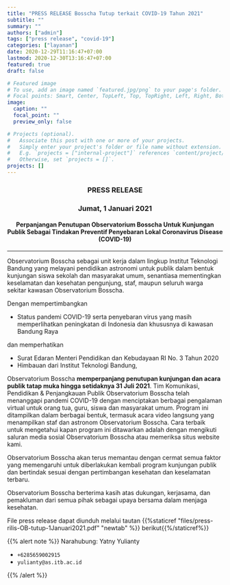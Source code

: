 ```yaml
---
title: "PRESS RELEASE Bosscha Tutup terkait COVID-19 Tahun 2021"
subtitle: ""
summary: ""
authors: ["admin"]
tags: ["press release", "covid-19"]
categories: ["layanan"]
date: 2020-12-29T11:16:47+07:00
lastmod: 2020-12-30T13:16:47+07:00
featured: true
draft: false

# Featured image
# To use, add an image named `featured.jpg/png` to your page's folder.
# Focal points: Smart, Center, TopLeft, Top, TopRight, Left, Right, BottomLeft, Bottom, BottomRight.
image:
  caption: ""
  focal_point: ""
  preview_only: false

# Projects (optional).
#   Associate this post with one or more of your projects.
#   Simply enter your project's folder or file name without extension.
#   E.g. `projects = ["internal-project"]` references `content/project/deep-learning/index.md`.
#   Otherwise, set `projects = []`.
projects: []
---
```


<h3 style="text-align: center;">PRESS RELEASE</h3>

<h3 style="text-align: center;">Jumat, 1 Januari 2021</h3>

<h4 style="text-align: center;">Perpanjangan Penutupan Observatorium Bosscha Untuk Kunjungan Publik Sebagai Tindakan Preventif Penyebaran Lokal Coronavirus Disease (COVID-19)</h4>

---

Observatorium Bosscha sebagai unit kerja dalam lingkup Institut Teknologi Bandung yang melayani pendidikan astronomi untuk publik dalam bentuk kunjungan siswa sekolah dan masyarakat umum, senantiasa mementingkan keselamatan dan kesehatan pengunjung, staf, maupun seluruh warga sekitar kawasan Observatorium Bosscha. 

Dengan mempertimbangkan 
-	Status pandemi COVID-19 serta penyebaran virus yang masih memperlihatkan peningkatan di Indonesia dan khususnya di kawasan Bandung Raya

dan memperhatikan 
-	Surat Edaran Menteri Pendidikan dan Kebudayaan RI No. 3 Tahun 2020 
-	Himbauan dari Institut Teknologi Bandung,

Observatorium Bosscha **memperpanjang penutupan kunjungan dan acara publik tatap muka hingga setidaknya 31 Juli 2021**. Tim Komunikasi, Pendidikan & Penjangkauan Publik Observatorium Bosscha  telah menanggapi pandemi COVID-19 dengan menciptakan berbagai pengalaman virtual untuk orang tua, guru, siswa dan masyarakat umum. Program ini ditampilkan dalam berbagai bentuk, termasuk acara video langsung yang menampilkan staf dan astronom Observatorium Bosscha. Cara terbaik untuk mengetahui kapan program ini ditawarkan adalah dengan mengikuti saluran media sosial Observatorium Bosscha atau memeriksa situs website kami.

Observatorium Bosscha akan terus memantau dengan cermat semua faktor yang memengaruhi untuk diberlakukan kembali program kunjungan publik dan bertindak sesuai dengan pertimbangan kesehatan dan keselamatan terbaru. 

Observatorium Bosscha berterima kasih atas dukungan, kerjasama, dan pemakluman dari semua pihak sebagai upaya bersama dalam menjaga kesehatan. 

File press release dapat diunduh melalui tautan {{%staticref "files/press-rilis-OB-tutup-1Januari2021.pdf" "newtab" %}} berikut{{%/staticref%}}

{{% alert note %}}
Narahubung:
Yatny Yulianty 

- <i class='fas fa-phone'></i>  `+6285659002915`
- <i class='fas fa-envelope'></i>  `yulianty@as.itb.ac.id`

{{% /alert %}}

